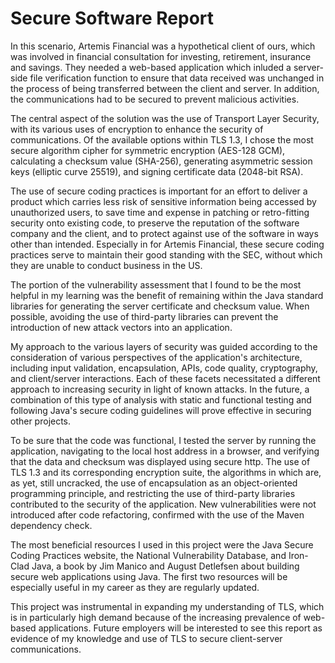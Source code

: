 # Secure Software Report

In this scenario, Artemis Financial was a hypothetical client of ours, which was involved in financial consultation for investing, retirement, insurance and savings.  They needed a web-based application which inluded a server-side file verification function to ensure that data received was unchanged in the process of being transferred between the client and server.  In addition, the communications had to be secured to prevent malicious activities.  

The central aspect of the solution was the use of Transport Layer Security, with its various uses of encryption to enhance the security of communications.  Of the available options within TLS 1.3, I chose the most secure algorithm cipher for symmetric encryption (AES-128 GCM), calculating a checksum value (SHA-256), generating asymmetric session keys (elliptic curve 25519), and signing certificate data (2048-bit RSA).  

The use of secure coding practices is important for an effort to deliver a product which carries less risk of sensitive information being accessed by unauthorized users, to save time and expense in patching or retro-fitting security onto existing code, to preserve the reputation of the software company and the client, and to protect against use of the software in ways other than intended.  Especially in for Artemis Financial, these secure coding practices serve to maintain their good standing with the SEC, without which they are unable to conduct business in the US.  

The portion of the vulnerability assessment that I found to be the most helpful in my learning was the benefit of remaining within the Java standard libraries for generating the server certificate and checksum value.  When possible, avoiding the use of third-party libraries can prevent the introduction of new attack vectors into an application.  

My approach to the various layers of security was guided according to the consideration of various perspectives of the application's architecture, including input validation, encapsulation, APIs, code quality, cryptography, and client/server interactions.  Each of these facets necessitated a different approach to increasing security in light of known attacks.  In the future, a combination of this type of analysis with static and functional testing and following Java's secure coding guidelines will prove effective in securing other projects.  

To be sure that the code was functional, I tested the server by running the application, navigating to the local host address in a browser, and verifying that the data and checksum was displayed using secure http.  The use of TLS 1.3 and its corresponding encryption suite, the algorithms in which are, as yet, still uncracked, the use of encapsulation as an object-oriented programming principle, and restricting the use of third-party libraries contributed to the security of the application.  New vulnerabilities were not introduced after code refactoring, confirmed with the use of the Maven dependency check.  

The most beneficial resources I used in this project were the Java Secure Coding Practices website, the National Vulnerability Database, and Iron-Clad Java, a book by Jim Manico and August Detlefsen about building secure web applications using Java.  The first two resources will be especially useful in my career as they are regularly updated.

This project was instrumental in expanding my understanding of TLS, which is in particularly high demand because of the increasing prevalence of web-based applications.  Future employers will be interested to see this report as evidence of my knowledge and use of TLS to secure client-server communications.  
